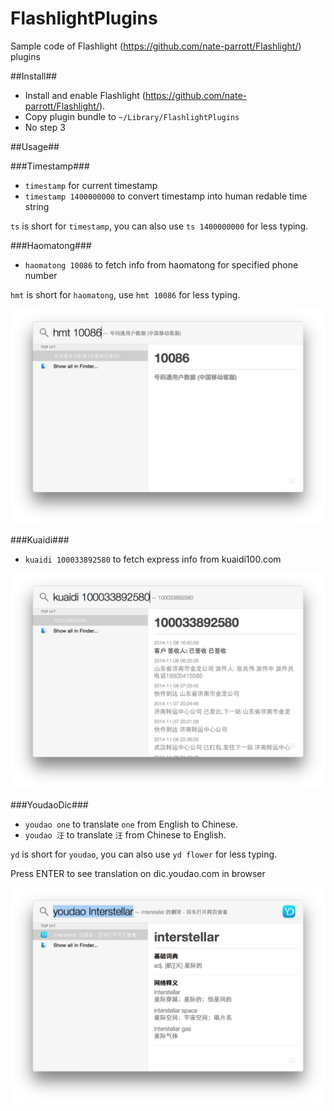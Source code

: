FlashlightPlugins
=================

Sample code of Flashlight (https://github.com/nate-parrott/Flashlight/) plugins

##Install##

- Install and enable Flashlight (https://github.com/nate-parrott/Flashlight/).
- Copy plugin bundle to `~/Library/FlashlightPlugins`
- No step 3

##Usage##

###Timestamp###

- `timestamp` for current timestamp
- `timestamp 1400000000` to convert timestamp into human redable time string

`ts` is short for `timestamp`, you can also use `ts 1400000000` for less typing.

###Haomatong###

- `haomatong 10086` to fetch info from haomatong for specified phone number

`hmt` is short for `haomatong`, use `hmt 10086` for less typing.

![Haomatong](images/haomatong.png)

###Kuaidi###

- `kuaidi 100033892580` to fetch express info from kuaidi100.com

![Kuaidi](images/kuaidi.png)

###YoudaoDic###

- `youdao one` to translate `one` from English to Chinese.
- `youdao 汪` to translate `汪` from Chinese to English.

`yd` is short for `youdao`, you can also use `yd flower` for less typing.

Press ENTER to see translation on dic.youdao.com in browser

![](images/youdao.png)
